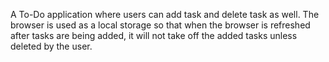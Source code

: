 A To-Do application where users can add task and delete task as well. 
The browser is used as a local storage so that when the browser is refreshed after tasks are being added, it will not take off the added tasks unless deleted by the user.

